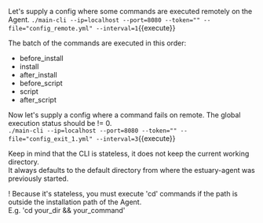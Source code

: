 Let's supply a config where some commands are executed remotely on the Agent.
`./main-cli --ip=localhost --port=8080 --token="" --file="config_remote.yml" --interval=1`{{execute}}

The batch of the commands are executed in this order:  
-  before_install
-  install
-  after_install
-  before_script
-  script
-  after_script

Now let's supply a config where a command fails on remote. The global execution status should be != 0.  
`./main-cli --ip=localhost --port=8080 --token="" --file="config_exit_1.yml" --interval=3`{{execute}}

Keep in mind that the CLI is stateless, it does not keep the current working directory.   
It always defaults to the default directory from where the estuary-agent was previously started.

! Because it's stateless, you must execute 'cd' commands if the path is outside the installation path of the Agent.   
E.g. 'cd your_dir && your_command'  
